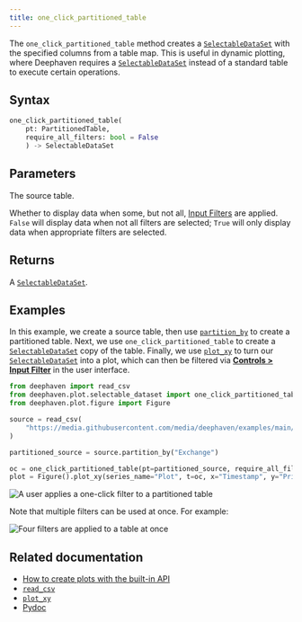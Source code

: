 ```yaml
---
title: one_click_partitioned_table
---
```


The `one_click_partitioned_table` method creates a [`SelectableDataSet`](../../reference/query-language/types/SelectableDataSet.md) with the specified columns from a table map. This is useful in dynamic plotting, where Deephaven requires a [`SelectableDataSet`](../../reference/query-language/types/SelectableDataSet.md) instead of a standard table to execute certain operations.

## Syntax

```python syntax
one_click_partitioned_table(
    pt: PartitionedTable,
    require_all_filters: bool = False
    ) -> SelectableDataSet
```

## Parameters

<ParamTable>
<Param name="pt" type="PartitionedTable">

The source table.

</Param>
<Param name="require_all_filters" type="bool" optional>

Whether to display data when some, but not all, [Input Filters](../../how-to-guides/user-interface/filters.md#input-filters) are applied. `False` will display data when not all filters are selected; `True` will only display data when appropriate filters are selected.

</Param>
</ParamTable>

## Returns

A [`SelectableDataSet`](../query-language/types/SelectableDataSet.md).

## Examples

In this example, we create a source table, then use [`partition_by`](../../reference/table-operations/group-and-aggregate/partitionBy.md) to create a partitioned table. Next, we use `one_click_partitioned_table` to create a [`SelectableDataSet`](../../reference/query-language/types/SelectableDataSet.md) copy of the table. Finally, we use [`plot_xy`](../../reference/plot/plot.md) to turn our [`SelectableDataSet`](../../reference/query-language/types/SelectableDataSet.md) into a plot, which can then be filtered via [**Controls > Input Filter**](../../how-to-guides/user-interface/filters.md#input-filters) in the user interface.

```python skip-test
from deephaven import read_csv
from deephaven.plot.selectable_dataset import one_click_partitioned_table
from deephaven.plot.figure import Figure

source = read_csv(
    "https://media.githubusercontent.com/media/deephaven/examples/main/CryptoCurrencyHistory/CSV/CryptoTrades_20210922.csv"
)

partitioned_source = source.partition_by("Exchange")

oc = one_click_partitioned_table(pt=partitioned_source, require_all_filters=True)
plot = Figure().plot_xy(series_name="Plot", t=oc, x="Timestamp", y="Price").show()
```

![A user applies a one-click filter to a partitioned table](../../assets/reference/plot/oneclick-partitioned.gif)

Note that multiple filters can be used at once. For example:

![Four filters are applied to a table at once](../../assets/reference/plot/multi-filter.png)

## Related documentation

- [How to create plots with the built-in API](../../how-to-guides/plotting/api-plotting.md)
- [`read_csv`](../../reference/data-import-export/CSV/readCsv.md)
- [`plot_xy`](./plot.md)
- [Pydoc](/core/pydoc/code/deephaven.plot.selectable_dataset.html#deephaven.plot.selectable_dataset.one_click)
